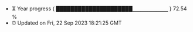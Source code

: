 - ⏳ Year progress { █████████████████████▁▁▁▁▁▁▁▁▁ } 72.54 %
- ⏰ Updated on Fri, 22 Sep 2023 18:21:25 GMT

